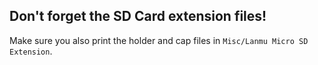 ## Don't forget the SD Card extension files!

Make sure you also print the holder and cap files in `Misc/Lanmu Micro SD Extension`.
